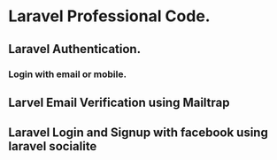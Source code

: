 # Laravel Professional Code.
## Laravel Authentication.
### Login with email or mobile.
## Larvel Email Verification using Mailtrap
## Laravel Login and Signup with facebook using laravel socialite




